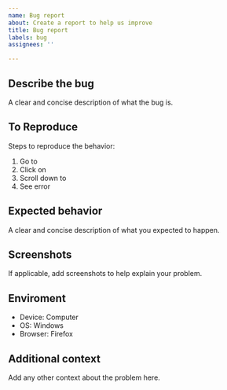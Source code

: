 ```yaml
---
name: Bug report
about: Create a report to help us improve
title: Bug report
labels: bug
assignees: ''

---
```


## Describe the bug
A clear and concise description of what the bug is.

## To Reproduce
Steps to reproduce the behavior:
1. Go to
2. Click on
3. Scroll down to
4. See error

## Expected behavior
A clear and concise description of what you expected to happen.

## Screenshots
If applicable, add screenshots to help explain your problem.

## Enviroment
 - Device: Computer
 - OS: Windows
 - Browser: Firefox

## Additional context
Add any other context about the problem here.
